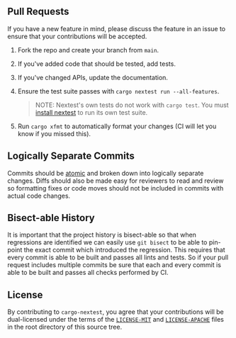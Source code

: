 ## Pull Requests

If you have a new feature in mind, please discuss the feature in an issue to ensure that your
contributions will be accepted.

1. Fork the repo and create your branch from `main`.
2. If you've added code that should be tested, add tests.
3. If you've changed APIs, update the documentation.
4. Ensure the test suite passes with `cargo nextest run --all-features`.
   
    > NOTE: Nextest's own tests do not work with `cargo test`. You must [install nextest](https://nexte.st/book/pre-built-binaries) to run its own test suite.

6. Run `cargo xfmt` to automatically format your changes (CI will let you know if you missed this).

## Logically Separate Commits

Commits should be
[atomic](https://en.wikipedia.org/wiki/Atomic_commit#Atomic_commit_convention)
and broken down into logically separate changes. Diffs should also be made easy
for reviewers to read and review so formatting fixes or code moves should not
be included in commits with actual code changes.

## Bisect-able History

It is important that the project history is bisect-able so that when
regressions are identified we can easily use `git bisect` to be able to
pin-point the exact commit which introduced the regression. This requires that
every commit is able to be built and passes all lints and tests. So if your
pull request includes multiple commits be sure that each and every commit is
able to be built and passes all checks performed by CI.

## License

By contributing to `cargo-nextest`, you agree that your contributions will be dual-licensed under
the terms of the [`LICENSE-MIT`](LICENSE-MIT) and [`LICENSE-APACHE`](LICENSE-APACHE) files in the
root directory of this source tree.
